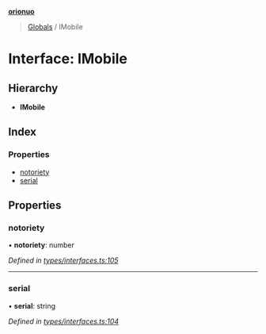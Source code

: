 **[orionuo](../README.md)**

> [Globals](../globals.md) / IMobile

# Interface: IMobile

## Hierarchy

* **IMobile**

## Index

### Properties

* [notoriety](imobile.md#notoriety)
* [serial](imobile.md#serial)

## Properties

### notoriety

•  **notoriety**: number

*Defined in [types/interfaces.ts:105](https://github.com/msviha/orionuo/blob/ff1a9e9/src/types/interfaces.ts#L105)*

___

### serial

•  **serial**: string

*Defined in [types/interfaces.ts:104](https://github.com/msviha/orionuo/blob/ff1a9e9/src/types/interfaces.ts#L104)*
